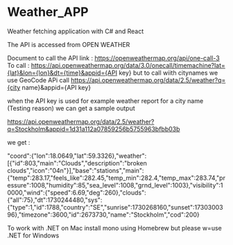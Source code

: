 # Weather_APP
Weather fetching application with C# and React

The API is accessed from OPEN WEATHER

Document to call the API link : https://openweathermap.org/api/one-call-3
To call : 
https://api.openweathermap.org/data/3.0/onecall/timemachine?lat={lat}&lon={lon}&dt={time}&appid={API key} but to call wiith citynames we use GeoCode APi call 
https://api.openweathermap.org/data/2.5/weather?q={city name}&appid={API key}


when the API key is used for example weather report for a city name (Testing reason) we can get a sample output

https://api.openweathermap.org/data/2.5/weather?q=Stockholm&appid=1d31a112a07859256b5755963bfbb03b

we get : 

"coord":{"lon":18.0649,"lat":59.3326},"weather":[{"id":803,"main":"Clouds","description":"broken clouds","icon":"04n"}],"base":"stations","main":{"temp":283.17,"feels_like":282.45,"temp_min":282.4,"temp_max":283.74,"pressure":1008,"humidity":85,"sea_level":1008,"grnd_level":1003},"visibility":10000,"wind":{"speed":6.69,"deg":260},"clouds":{"all":75},"dt":1730244480,"sys":{"type":1,"id":1788,"country":"SE","sunrise":1730268160,"sunset":1730300396},"timezone":3600,"id":2673730,"name":"Stockholm","cod":200}

To work with .NET on Mac install mono using Homebrew but please w=use .NET for Windows

